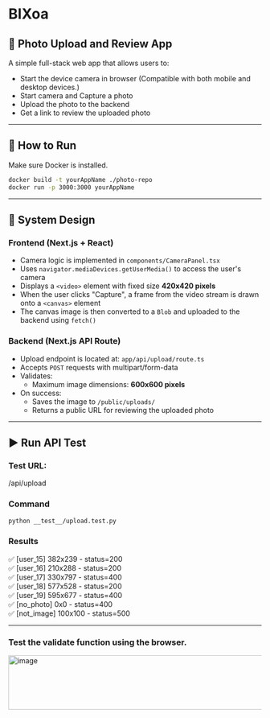 # BIXoa
## 📸 Photo Upload and Review App

A simple full-stack web app that allows users to:

- Start the device camera in browser (Compatible with both mobile and desktop devices.)
- Start camera and Capture a photo
- Upload the photo to the backend
- Get a link to review the uploaded photo
  
---

## 🚀 How to Run

Make sure Docker is installed.

```bash
docker build -t yourAppName ./photo-repo
docker run -p 3000:3000 yourAppName
```

---

## 🧩 System Design

### Frontend (Next.js + React)

- Camera logic is implemented in `components/CameraPanel.tsx`
- Uses `navigator.mediaDevices.getUserMedia()` to access the user's camera
- Displays a `<video>` element with fixed size **420x420 pixels**
- When the user clicks "Capture", a frame from the video stream is drawn onto a `<canvas>` element
- The canvas image is then converted to a `Blob` and uploaded to the backend using `fetch()`

### Backend (Next.js API Route)

- Upload endpoint is located at: `app/api/upload/route.ts`
- Accepts `POST` requests with multipart/form-data
- Validates:
  - Maximum image dimensions: **600x600 pixels**
- On success:
  - Saves the image to `/public/uploads/`
  - Returns a public URL for reviewing the uploaded photo

---

## ▶️ Run API Test

### Test URL:
/api/upload

### Command
```bash
python __test__/upload.test.py
```
### Results   
✅ [user_15] 382x239 - status=200  
✅ [user_16] 210x288 - status=200  
✅ [user_17] 330x797 - status=400   
✅ [user_18] 577x528 - status=200   
✅ [user_19] 595x677 - status=400   
✅ [no_photo] 0x0 - status=400   
✅ [not_image] 100x100 - status=500   

---

### Test the validate function using the browser.
<img width="612" height="108" alt="image" src="https://github.com/user-attachments/assets/2780c878-a76a-4fdc-8477-aae87a583143" />







